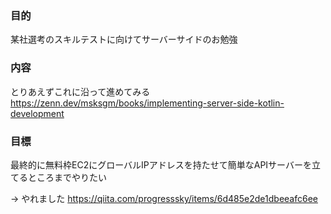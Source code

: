 ### 目的

某社選考のスキルテストに向けてサーバーサイドのお勉強

### 内容

とりあえずこれに沿って進めてみる
https://zenn.dev/msksgm/books/implementing-server-side-kotlin-development

### 目標
最終的に無料枠EC2にグローバルIPアドレスを持たせて簡単なAPIサーバーを立てるところまでやりたい

→ やれました
 https://qiita.com/progresssky/items/6d485e2de1dbeeafc6ee
